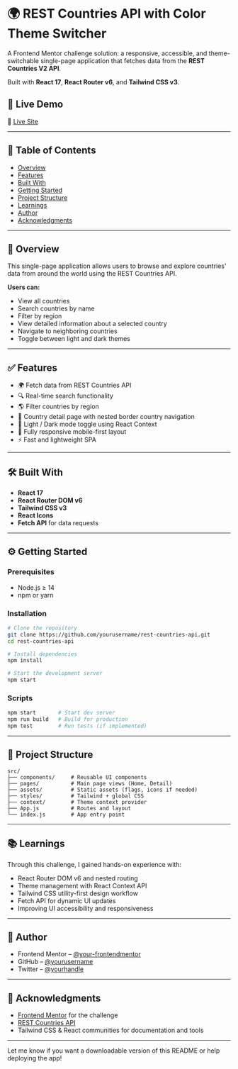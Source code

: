 # 🌍 REST Countries API with Color Theme Switcher

A Frontend Mentor challenge solution: a responsive, accessible, and theme-switchable single-page application that fetches data from the **REST Countries V2 API**.

Built with **React 17**, **React Router v6**, and **Tailwind CSS v3**.

## 🚀 Live Demo

🔗 [Live Site](https://your-live-site-url.com](https://rest-countries-api-frontend-mentor.netlify.app/))

---

## 📌 Table of Contents

* [Overview](#overview)
* [Features](#features)
* [Built With](#built-with)
* [Getting Started](#getting-started)
* [Project Structure](#project-structure)
* [Learnings](#learnings)
* [Author](#author)
* [Acknowledgments](#acknowledgments)

---

## 📖 Overview

This single-page application allows users to browse and explore countries' data from around the world using the REST Countries API.

**Users can:**

* View all countries
* Search countries by name
* Filter by region
* View detailed information about a selected country
* Navigate to neighboring countries
* Toggle between light and dark themes

---

## ✅ Features

* 🌍 Fetch data from REST Countries API
* 🔍 Real-time search functionality
* 🌎 Filter countries by region
* 🧭 Country detail page with nested border country navigation
* 🌙 Light / Dark mode toggle using React Context
* 📱 Fully responsive mobile-first layout
* ⚡ Fast and lightweight SPA

---

## 🛠 Built With

* **React 17**
* **React Router DOM v6**
* **Tailwind CSS v3**
* **React Icons**
* **Fetch API** for data requests

---

## ⚙️ Getting Started

### Prerequisites

* Node.js ≥ 14
* npm or yarn

### Installation

```bash
# Clone the repository
git clone https://github.com/yourusername/rest-countries-api.git
cd rest-countries-api

# Install dependencies
npm install

# Start the development server
npm start
```

### Scripts

```bash
npm start       # Start dev server
npm run build   # Build for production
npm test        # Run tests (if implemented)
```

---

## 📁 Project Structure

```
src/
├── components/     # Reusable UI components
├── pages/          # Main page views (Home, Detail)
├── assets/         # Static assets (flags, icons if needed)
├── styles/         # Tailwind + global CSS
├── context/        # Theme context provider
├── App.js          # Routes and layout
└── index.js        # App entry point
```

---

## 📚 Learnings

Through this challenge, I gained hands-on experience with:

* React Router DOM v6 and nested routing
* Theme management with React Context API
* Tailwind CSS utility-first design workflow
* Fetch API for dynamic UI updates
* Improving UI accessibility and responsiveness

---

## 👤 Author

* Frontend Mentor – [@your-frontendmentor](https://www.frontendmentor.io/profile/your-frontendmentor)
* GitHub – [@yourusername](https://github.com/yourusername)
* Twitter – [@yourhandle](https://twitter.com/yourhandle)

---

## 🙌 Acknowledgments

* [Frontend Mentor](https://www.frontendmentor.io/) for the challenge
* [REST Countries API](https://restcountries.com/)
* Tailwind CSS & React communities for documentation and tools

---

Let me know if you want a downloadable version of this README or help deploying the app!
